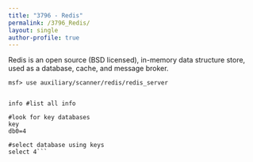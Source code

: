 ```yaml
---
title: "3796 - Redis"
permalink: /3796_Redis/
layout: single
author-profile: true
---
```


Redis is an open source (BSD licensed), in-memory data structure store, used as a database, cache, and message broker.

```msf> use auxiliary/scanner/redis/redis_server```

```redis-cli -h host

info #list all info

#look for key databases
key
db0=4

#select database using keys
select 4```
